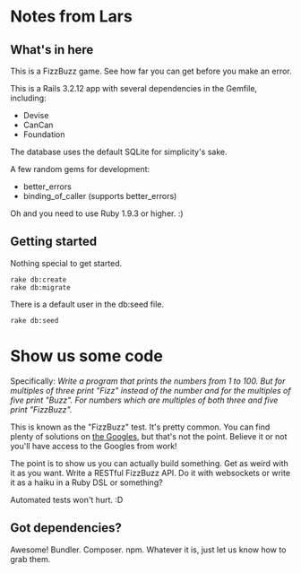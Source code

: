 # Notes from Lars #

## What's in here ##

This is a FizzBuzz game. See how far you can get before you make an error.

This is a Rails 3.2.12 app with several dependencies in the Gemfile, including:

- Devise
- CanCan
- Foundation

The database uses the default SQLite for simplicity's sake.

A few random gems for development:

- better_errors
- binding_of_caller (supports better_errors)

Oh and you need to use Ruby 1.9.3 or higher. :)

## Getting started ##

Nothing special to get started.

    rake db:create
    rake db:migrate

There is a default user in the db:seed file.

    rake db:seed


# Show us some code #

Specifically: *Write a program that prints the numbers from 1 to 100. But for multiples of three print "Fizz" instead of the number and for the multiples of five print "Buzz". For numbers which are multiples of both three and five print "FizzBuzz".*

This is known as the "FizzBuzz" test. It's pretty common. You can find plenty of solutions on [the Googles](http://lmgtfy.com/?q=fizz+buzz), but that's not the point. Believe it or not you'll have access to the Googles from work!

The point is to show us you can actually build something. Get as weird with it as you want. Write a RESTful FizzBuzz API. Do it with websockets or write it as a haiku in a Ruby DSL or something?

Automated tests won't hurt. :D

## Got dependencies? ##

Awesome! Bundler. Composer. npm. Whatever it is, just let us know how to grab them.
